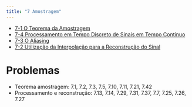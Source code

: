 ```yaml
---
title: "7 Amostragem"
---
```


- [7-1 O Teorema da Amostragem](pub/topic/7-1%20O%20Teorema%20da%20Amostragem.md)
- [7-4 Processamento em Tempo Discreto de Sinais em Tempo Contínuo](pub/topic/7-4%20Processamento%20em%20Tempo%20Discreto%20de%20Sinais%20em%20Tempo%20Contínuo.md)
- [7-3 O Aliasing](pub/topic/7-3%20O%20Aliasing.md)
- [7-2 Utilização da Interpolação para a Reconstrução do Sinal](pub/topic/7-2%20Utilização%20da%20Interpolação%20para%20a%20Reconstrução%20do%20Sinal.md)

# Problemas
- Teorema amostragem: 7.1, 7.2, 7.3, 7.5, 7.10, 7.11, 7.21, 7.42
- Processamento e reconstrução: 7.13, 7.14, 7.29, 7.31, 7.37,  7.7, 7.25, 7.26, 7.27